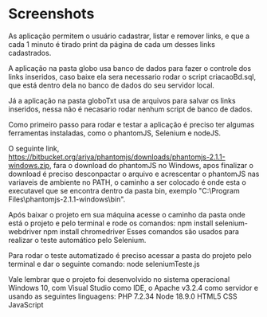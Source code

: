 # Screenshots

As aplicação permitem o usuário cadastrar, listar e remover links, e que a cada 1 minuto é tirado print da página de cada um desses links cadastrados.

A aplicação na pasta globo usa banco de dados para fazer o controle dos links inseridos, caso baixe ela sera necessario rodar o script criacaoBd.sql, que está dentro dela no banco de dados do seu servidor local. 

Já a aplicação na pasta globoTxt usa de arquivos para salvar os links inseridos, nessa não é necasario rodar nenhum script de banco de dados.

Como primeiro passo para rodar e testar a aplicação é preciso ter algumas ferramentas instaladas, como o phantomJS,  Selenium e nodeJS.

O seguinte link, https://bitbucket.org/ariya/phantomjs/downloads/phantomjs-2.1.1-windows.zip, fara o download do phantomJS no Windows, apos finalizar o download é preciso desconpactar o arquivo e acrescentar o phantomJS nas variaveis de ambiente no PATH, o caminho a ser colocado é onde esta o executavel que se encontra dentro da pasta bin, exemplo "C:\Program Files\phantomjs-2.1.1-windows\bin".

Após baixar o projeto em sua máquina acesse o caminho da pasta onde está o projeto e pelo terminal e rode os comandos:
npm install selenium-webdriver
npm install chromedriver
Esses comandos são usados para realizar o teste automático pelo Selenium.


Para rodar o teste automatizado é preciso acessar a pasta do projeto pelo terminal e dar o seguinte comando: node seleniumTeste.js

Vale lembrar que o projeto foi desenvolvido no sistema operacional Windows 10, com Visual Studio como IDE, o Apache v3.2.4  como servidor e usando as seguintes linguagens:
PHP 7.2.34
Node 18.9.0
HTML5
CSS
JavaScript
